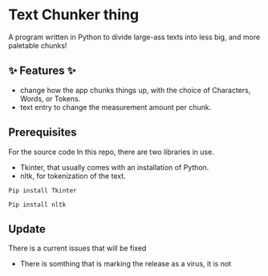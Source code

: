 # Text Chunker thing

A program written in Python to divide large-ass texts into less big, and more paletable chunks!

## ✨ Features ✨
- change how the app chunks things up, with the choice of Characters, Words, or Tokens.
- text entry to change the measurement amount per chunk.

## Prerequisites 
For the source code In this repo, there are two libraries in use.
- Tkinter, that usually comes with an installation of Python.
- nltk, for tokenization of the text.

```
Pip install Tkinter
```

```
Pip install nltk
```

## Update
There is a current issues that will be fixed 
- There is somthing that is marking the release as a virus, it is not
